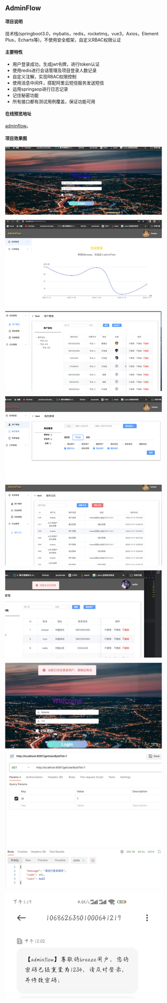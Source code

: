 ## AdminFlow

#### 项目说明

技术栈(springboot3.0，mybatis，redis，rocketmq，vue3，Axios，Element Plus，Echarts等)，不使用安全框架，自定义RBAC权限认证

#### 主要特性

- 用户登录成功，生成jwt令牌，进行token认证
- 使用redis进行会话管理及项目登录人数记录
- 自定义注解，实现RBAC权限控制
- 使用消息中间件，搭配阿里云短信服务发送短信
- 运用springaop进行日志记录
- 记住秘密功能
- 所有接口都有测试用例覆盖，保证功能可用
#### 在线预览地址
[adminflow](http://121.40.93.139:8087/static/index.html)。

#### 项目效果图

![登录界面](./photo/1.jpg)

![Home页面](./photo/2.png)

![](./photo/5.png)

![权限设置](./photo/4.png)

![日志](./photo/3.png)

![访问权限](./photo/9.png)

![会话管理](./photo/6.jpg)

![token认证](./photo/7.png)

![rocketmq短信服务](./photo/8.jpg)
